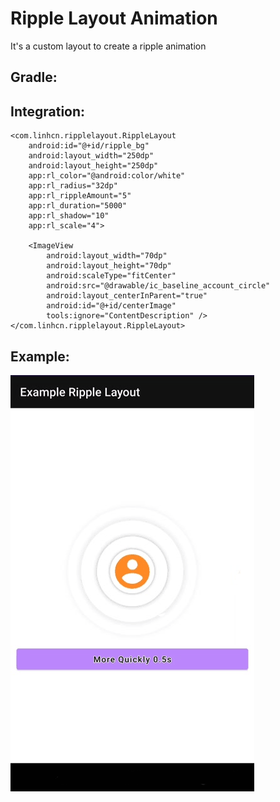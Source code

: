 # Ripple Layout Animation
It's a custom layout to create a ripple animation

## Gradle:


## Integration:

<xml>
  
    <com.linhcn.ripplelayout.RippleLayout
        android:id="@+id/ripple_bg"
        android:layout_width="250dp"
        android:layout_height="250dp"
        app:rl_color="@android:color/white"
        app:rl_radius="32dp"
        app:rl_rippleAmount="5"
        app:rl_duration="5000"
        app:rl_shadow="10"
        app:rl_scale="4">

        <ImageView
            android:layout_width="70dp"
            android:layout_height="70dp"
            android:scaleType="fitCenter"
            android:src="@drawable/ic_baseline_account_circle"
            android:layout_centerInParent="true"
            android:id="@+id/centerImage"
            tools:ignore="ContentDescription" />
    </com.linhcn.ripplelayout.RippleLayout>
   
 <xml>
  

## Example:

![Example](https://github.com/linhcn/rippleanimation/blob/master/example.gif)

